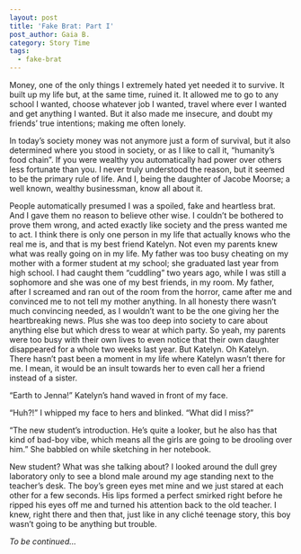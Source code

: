 ```yaml
---
layout: post
title: 'Fake Brat: Part I'
post_author: Gaia B.
category: Story Time
tags:
  - fake-brat
---
```


Money, one of the only things I extremely hated yet needed it to survive. It built up my life but, at the same time, ruined it. It allowed me to go to any school I wanted, choose whatever job I wanted, travel where ever I wanted and get anything I wanted. But it also made me insecure, and doubt my friends’ true intentions; making me often lonely.

In today’s society money was not anymore just a form of survival, but it also determined where you stood in society, or as I like to call it, “humanity’s food chain”. If you were wealthy you automatically had power over others less fortunate than you. I never truly understood the reason, but it seemed to be the primary rule of life. And I, being the daughter of Jacobe Moorse; a well known, wealthy businessman, know all about it.

People automatically presumed I was a spoiled, fake and heartless brat. And I gave them no reason to believe other wise.  I couldn’t be bothered to prove them wrong, and acted exactly like society and the press wanted me to act. I think there is only one person in my life that actually knows who the real me is, and that is my best friend Katelyn. Not even my parents knew what was really going on in my life. My father was too busy cheating on my mother with a former student at my school; she graduated last year from high school. I had caught them “cuddling” two years ago, while I was still a sophomore and she was one of my best friends, in my room. My father, after I screamed and ran out of the room from the horror, came after me and convinced me to not tell my mother anything. In all honesty there wasn’t much convincing needed, as I wouldn’t want to be the one giving her the heartbreaking news. Plus she was too deep into society to care about anything else but which dress to wear at which party. So yeah, my parents were too busy with their own lives to even notice that their own daughter disappeared for a whole two weeks last year. But Katelyn. Oh Katelyn. There hasn’t past been a moment in my life where Katelyn wasn’t there for me. I mean, it would be an insult towards her to even call her a friend instead of a sister.

“Earth to Jenna!” Katelyn’s hand waved in front of my face.

“Huh?!” I whipped my face to hers and blinked. “What did I miss?”

“The new student’s introduction. He’s quite a looker, but he also has that kind of bad-boy vibe, which means all the girls are going to be drooling over him.” She babbled on while sketching in her notebook.  

New student? What was she talking about? I looked around the dull grey laboratory only to see a blond male around my age standing next to the teacher’s desk. The boy’s green eyes met mine and we just stared at each other for a few seconds. His lips formed a perfect smirked right before he ripped his eyes off me and turned his attention back to the old teacher. I knew, right there and then that, just like in any cliché teenage story, this boy wasn’t going to be anything but trouble.

*To be continued…*

